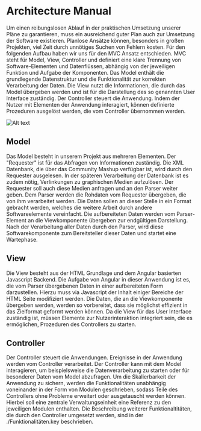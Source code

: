 # Architecture Manual 

Um einen reibungslosen Ablauf in der praktischen Umsetzung unserer Pläne zu garantieren, muss ein ausreichend guter Plan auch zur Umsetzung der Software existieren.
Planlose Ansätze können, besonders in großen Projekten, viel Zeit durch unnötiges Suchen von Fehlern kosten. Für den folgenden Aufbau haben wir uns für den MVC Ansatz entschieden.
MVC steht für Model, View, Controller und definiert eine klare Trennung von Software-Elementen und Datenflüssen, abhängig von der jeweiligen Funktion und Aufgabe der Komponenten.
Das Model enthält die grundlegende Datenstruktur und die Funktionalität zur korrekten Verarbeitung der Daten. Die View nutzt die Informationen, die durch das Model übergeben werden
und ist für die Darstellung des so genannten User Interface zuständig. Der Controller steuert die Anwendung. Indem der Nutzer mit Elementen der Anwendung
interagiert, können definierte Prozeduren ausgelöst werden, die vom Controller übernommen werden.

![Alt text](https://github.com/annenotarobot/WebTech/blob/main/documentation/architecture.svg)

## Model

Das Model besteht in unserem Projekt aus mehreren Elementen. Der "Requester" ist für das Abfragen von Informationen zuständig. Die XML Datenbank, die über das Community
Mashup verfügbar ist, wird durch den Requester ausgelesen. In der späteren Verarbeitung der Datenbank ist es zudem nötig, Verlinkungen zu graphischen Medien aufzulösen.
Der Requester soll auch diese Medien anfragen und an den Parser weiter geben.
Dem Parser werden die Rohdaten vom Requester übergeben, die von ihm verarbeitet werden. Die Daten sollen an dieser Stelle in ein Format gebracht werden, welches die 
weitere Arbeit durch andere Softwareelemente vereinfacht. 
Die aufbereiteten Daten werden vom Parser-Element an die Viewkomponente übergeben zur endgültigen Darstellung. Nach der Verarbeitung aller Daten durch den Parser,
wird diese Softwarekomponente zum Bereitsteller dieser Daten und startet eine Wartephase. 

## View

Die View besteht aus der HTML Grundlage und dem Angular basierten Javascript Backend. Die Aufgabe von Angular in dieser Anwendung ist es, die vom Parser übergebenen Daten
in einer aufbereiteten Form darzustellen. Hierzu muss via Javascript der Inhalt einiger Bereiche der HTML Seite modifiziert werden. Die Daten, die an die Viewkomponente 
übergeben werden, werden so vorbereitet, dass sie möglichst effizient in das Zielformat geformt werden können.
Da die View für das User Interface zuständig ist, müssen Elemente zur Nutzerinteraktion integriert sein, die es ermöglichen, Prozeduren des Controllers zu starten.

## Controller

Der Controller steuert die Anwendungen. Ereignisse in der Anwendung werden vom Controller verarbeitet. Der Controller kann mit dem Model interagieren, um beispielsweise
die Datenverarbeitung zu starten oder für besonderer Daten vom Model abzufragen. Um die Skalierbarkeit der Anwendung zu sichern, werden die Funktionalitäten unabhängig
voneinander in der Form von Modulen geschrieben, sodass Teile des Controllers ohne Probleme erweitert oder ausgetauscht werden können. Hierbei soll eine 
zentrale Verwaltungseinheit eine Referenz zu den jeweiligen Modulen enthalten.
Die Beschreibung weiterer Funktionaltitäten, die durch den Controller umgesetzt werden, sind in der ./Funktionalitäten.key beschrieben.
